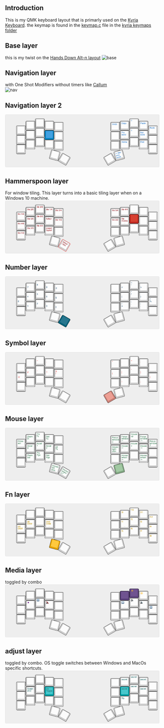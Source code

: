 ## Introduction
This is my QMK keyboard layout that is primarly used on the [Kyria Keyboard](https://splitkb.com). 
the keymap is found in the [keymap.c](https://github.com/mrkskk/qmk_firmware/tree/review/8591/keyboards/kyria/keymaps/mrkskk/keymap.c) file in the [kyria keymaps folder](https://github.com/mrkskk/qmk_firmware/tree/review/8591/keyboards/kyria/keymaps/)

## Base layer
this is my twist on the [Hands Down Alt-n layout](https://sites.google.com/alanreiser.com/handsdown)
![base](kyria-base-layer.png)

## Navigation layer
with One Shot Modifiers without timers like [Callum](https://github.com/callum-oakley/qmk_firmware/tree/master/users/callum)  
![nav](kyria-nav.png)
## Navigation layer 2 
![nav2](pictures/kyria-nav2-layer.png)
## Hammerspoon layer
For window tiling. This layer turns into a basic tiling layer when on a Windows 10 machine. 
![hammerspoon](pictures/kyria-hammerspoon-layer.png)
## Number layer
![numbers](pictures/kyria-numbers.png)  
## Symbol layer
![symbols](pictures/kyria-symbols.png)
## Mouse layer
![Mouse](pictures/kyria-mouse-layer.png)
## Fn layer
![fn](pictures/kyria-fn-layer.png)
## Media layer
toggled by combo
![media](pictures/kyria-media-layer.png)
## adjust layer
toggled by combo. OS toggle switches between Windows and MacOs specific shortcuts. 
![adjust](pictures/kyria-adjust-layer.png)

